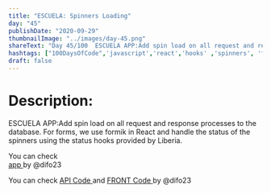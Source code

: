 ```yaml
---
title: "ESCUELA: Spinners Loading"
day: "45"
publishDate: "2020-09-29"
thumbnailImage: "../images/day-45.png"
shareText: "Day 45/100  ESCUELA APP:Add spin load on all request and response processes to the database. For forms, we use formik in React and handle the status of the spinners using the status hooks provided by Liberia."
hashtags: ["100DaysOfCode",'javascript','react','hooks' ,'spinners', 'formik']
draft: false
---
```


# Description:
ESCUELA APP:Add spin load on all request and response processes to the database. For forms, we use formik in React and handle the status of the spinners using the status hooks provided by Liberia.


You can check  
 <a href="https://cemas.herokuapp.com/" target="_blank"> app </a> by @difo23     

You can check  <a href="https://github.com/difo23/cemasapi" target="_blank"> API Code </a> and <a href= 'https://github.com/difo23/cemasfront'> FRONT Code </a> by @difo23  